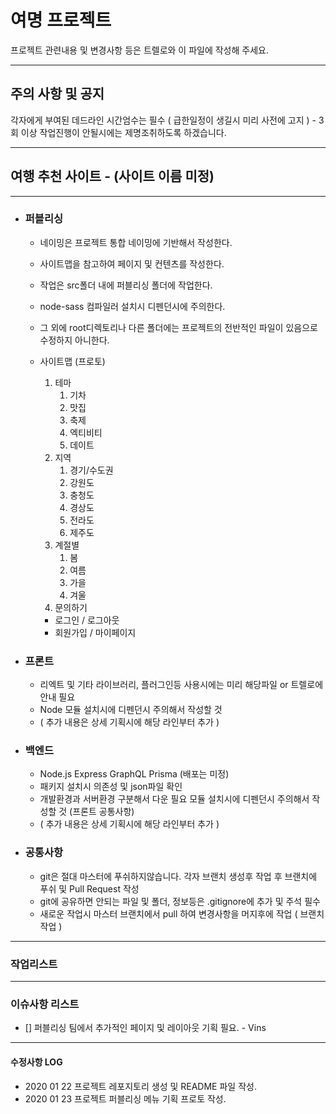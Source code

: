 # 여명 프로젝트

프로젝트 관련내용 및 변경사항 등은 트렐로와 이 파일에 작성해 주세요.

---

## 주의 사항 및 공지

각자에게 부여된 데드라인 시간엄수는 필수 ( 급한일정이 생길시 미리 사전에 고지 ) - 3회 이상 작업진행이 안될시에는 제명조취하도록 하겠습니다.

---

## 여행 추천 사이트 - (사이트 이름 미정)

---

- ### 퍼블리싱

  - 네이밍은 프로젝트 통합 네이밍에 기반해서 작성한다.
  - 사이트맵을 참고하여 페이지 및 컨텐츠를 작성한다.
  - 작업은 src폴더 내에 퍼블리싱 폴더에 작업한다.
  - node-sass 컴파일러 설치시 디펜던시에 주의한다.
  - 그 외에 root디렉토리나 다른 폴더에는 프로젝트의 전반적인 파일이 있음으로 수정하지 아니한다.
  - 사이트맵 (프로토)

    1. 테마
       1. 기차
       1. 맛집
       1. 축제
       1. 엑티비티
       1. 데이트
    2. 지역
       1. 경기/수도권
       1. 강원도
       1. 충청도
       1. 경상도
       1. 전라도
       1. 제주도
    3. 계절별
       1. 봄
       1. 여름
       1. 가을
       1. 겨울
    4. 문의하기

    - 로그인 / 로그아웃
    - 회원가입 / 마이페이지

- ### 프론트
  - 리엑트 및 기타 라이브러리, 플러그인등 사용시에는 미리 해당파일 or 트렐로에 안내 필요
  - Node 모듈 설치시에 디펜던시 주의해서 작성할 것
  - ( 추가 내용은 상세 기획시에 해당 라인부터 추가 )
- ### 백엔드
  - Node.js Express GraphQL Prisma (배포는 미정)
  - 패키지 설치시 의존성 및 json파일 확인
  - 개발환경과 서버환경 구분해서 다운 필요 모듈 설치시에 디펜던시 주의해서 작성할 것 (프론트 공통사항)
  - ( 추가 내용은 상세 기획시에 해당 라인부터 추가 )
- ### 공통사항
  - git은 절대 마스터에 푸쉬하지않습니다. 각자 브랜치 생성후 작업 후 브랜치에 푸쉬 및 Pull Request 작성
  - git에 공유하면 안되는 파일 및 폴더, 정보등은 .gitignore에 추가 및 주석 필수
  - 새로운 작업시 마스터 브랜치에서 pull 하여 변경사항을 머지후에 작업 ( 브랜치 작업 )

---

### 작업리스트

---

### 이슈사항 리스트

- [] 퍼블리싱 팀에서 추가적인 페이지 및 레이아웃 기획 필요. - Vins

---

#### 수정사항 LOG

- 2020 01 22 프로젝트 레포지토리 생성 및 README 파일 작성.
- 2020 01 23 프로젝트 퍼블리싱 메뉴 기획 프로토 작성.
